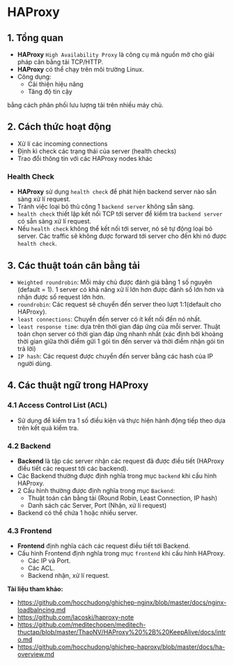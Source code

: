 # HAProxy
## 1. Tổng quan
- **HAProxy** `High Availability Proxy` là công cụ mã nguồn mở cho giải pháp cân bằng tải TCP/HTTP.
- **HAProxy** có thể chạy trên môi trường Linux.
- Công dụng:
  + Cải thiện hiệu năng
  + Tăng độ tin cậy 

bằng cách phân phối lưu lượng tải trên nhiều máy chủ. 

## 2. Cách thức hoạt động
- Xử lí các incoming connections
- Định kì check các trạng thái của server (health checks)
- Trao đổi thông tin với các HAProxy nodes khác

### Health Check
- **HAProxy** sử dụng `health check` để phát hiện backend server nào sẵn sàng xử lí request.
- Tránh việc loại bỏ thủ công 1 `backend server` không sẵn sàng.
- `health check` thiết lập kết nối TCP tới server để kiểm tra `backend server` có sẵn sàng xử lí request.
- Nếu `health check` không thể kết nối tới server, nó sẽ tự động loại bỏ server. Các traffic sẽ không được forward tới server cho đến khi nó được `health check`.

## 3. Các thuật toán cân bằng tải
- `Weighted roundrobin`: Mỗi máy chủ được đánh giá bằng 1 số nguyên (default = 1). 1 server có khả năng xử lí lớn hơn được đánh số lớn hơn và nhận được số request lớn hơn. 
- `roundrobin`: Các request sẽ chuyển đến server theo lượt 1:1(default cho HAProxy).
- `least connections`: Chuyển đến server có ít kết nối đến nó nhất.
- `least response time`: dựa trên thời gian đáp ứng của mỗi server. Thuật toán chọn server có thời gian đáp ứng nhanh nhất (xác định bởi khoảng thời gian giữa thời điểm gửi 1 gói tin đến server và thời điểm nhận gói tin trả lời)
- `IP hash`: Các request được chuyển đến server bằng các hash của IP người dùng.

## 4. Các thuật ngữ trong HAProxy
### 4.1 Access Control List (ACL)
- Sử dụng để kiểm tra 1 số điều kiện và thực hiện hành động tiếp theo dựa trên kết quả kiểm tra.

### 4.2 Backend
- **Backend** là tập các server nhận các request đã được điều tiết (HAProxy điều tiết các request tới các backend).
- Các Backend thường được định nghĩa trong mục `backend` khi cấu hình HAProxy.
- 2 Cấu hình thường được định nghĩa trong mục `Backend`:
  + Thuật toán cân bằng tải (Round Robin, Least Connection, IP hash)
  + Danh sách các Server, Port (Nhận, xử lí request)
- Backend có thể chứa 1 hoặc nhiều server.

### 4.3 Frontend
- **Frontend** định nghĩa cách các request điều tiết tới Backend.
- Cấu hình Frontend định nghĩa trong mục `frontend` khi cấu hình HAProxy.
  + Các IP và Port.
  + Các ACL.
  + Backend nhận, xử lí request.

__Tài liệu tham khảo:__

- https://github.com/hocchudong/ghichep-nginx/blob/master/docs/nginx-loadbalncing.md
- https://github.com/lacoski/haproxy-note
- https://github.com/meditechopen/meditech-thuctap/blob/master/ThaoNV/HAProxy%20%2B%20KeepAlive/docs/intro.md
- https://github.com/hocchudong/ghichep-haproxy/blob/master/docs/ha-overview.md
